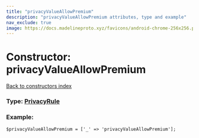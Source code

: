 ```yaml
---
title: "privacyValueAllowPremium"
description: "privacyValueAllowPremium attributes, type and example"
nav_exclude: true
image: https://docs.madelineproto.xyz/favicons/android-chrome-256x256.png
---
```

# Constructor: privacyValueAllowPremium  
[Back to constructors index](/API_docs/constructors/index.html)






### Type: [PrivacyRule](/API_docs/types/PrivacyRule.html)


### Example:

```
$privacyValueAllowPremium = ['_' => 'privacyValueAllowPremium'];
```  
